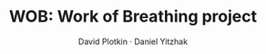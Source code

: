 <p align="center">
  <h1 align="center">WOB: Work of Breathing project</h1>
  <p align="center"> David Plotkin · Daniel Yitzhak </p>
  <div align="center"></div>
</p>